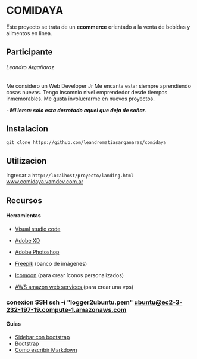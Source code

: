 # COMIDAYA

Este proyecto se trata de un **ecommerce** orientado a la venta de bebidas y alimentos en linea.



## Participante

###### Leandro Argañaraz

Me considero un Web Developer Jr Me encanta estar siempre aprendiendo cosas nuevas. Tengo insomnio nivel emprendedor desde tiempos inmemorables. Me gusta involucrarme en nuevos proyectos. 

***- Mi lema: solo esta derrotado aquel que deja de soñar.***


## Instalacion

```git clone https://github.com/leandromatiasarganaraz/comidaya```



## Utilizacion

Ingresar a ```http://localhost/proyecto/landing.html```
www.comidaya.vamdev.com.ar


## Recursos

#### Herramientas

- [Visual studio code](https://code.visualstudio.com/)
- [Adobe XD](https://www.adobe.com/la/products/xd.html) 
- [Adobe Photoshop](https://www.adobe.com/la/products/photoshop.html?promoid=PC1PQQ5T&mv=other)

- [Freepik](https://www.freepik.es/) (banco de imágenes)
- [Icomoon](https://icomoon.io) (para crear íconos personalizados)
- [AWS amazon web services ]() (para crear una vps)

### conexion SSH ssh -i "logger2ubuntu.pem" ubuntu@ec2-3-232-197-19.compute-1.amazonaws.com

#### Guias

- [Sidebar con bootstrap](https://bootstrapious.com/p/bootstrap-sidebar)
- [Bootstrap](https://getbootstrap.com/)
- [Como escribir Markdown](https://github.com/adam-p/markdown-here/wiki/Markdown-Cheatsheet#links)


